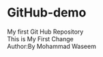 # GitHub-demo
My first  Git Hub Repository 
<br>
This is My First Change
<br>
Author:By Mohammad Waseem
